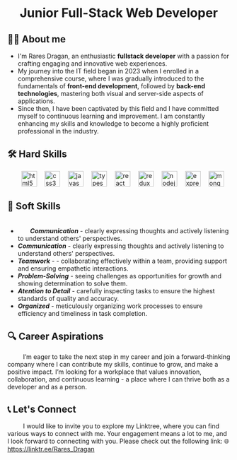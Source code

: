 <h1 align='center'>Junior Full-Stack Web Developer</h1>

<h2>👨‍💻 About me</h2>
<ul>
  <li>I'm Rares Dragan, an enthusiastic <b>fullstack developer</b> with a passion for crafting engaging and innovative web experiences.</li>
  <li>My journey into the IT field began in 2023 when I enrolled in a comprehensive course, where I was gradually introduced to the fundamentals of <b>front-end development</b>, followed by <b>back-end technologies</b>, mastering both visual and server-side aspects of applications.</li>
  <li>Since then, I have been captivated by this field and I have committed myself to continuous learning and improvement. I am constantly enhancing my skills and knowledge to become a highly proficient professional in the industry.</li>
</ul>

<h2>🛠️ Hard Skills</h2>
<div>
  &nbsp;&nbsp;&nbsp;&nbsp;&nbsp;&nbsp;&nbsp;
  <img src="https://cdn.jsdelivr.net/gh/devicons/devicon/icons/html5/html5-original.svg" height="35" alt="html5 logo"  />
  <img width="10" />
  <img src="https://cdn.jsdelivr.net/gh/devicons/devicon/icons/css3/css3-original.svg" height="35" alt="css3 logo"  />
  <img width="10" />
  <img src="https://cdn.jsdelivr.net/gh/devicons/devicon/icons/javascript/javascript-original.svg" height="35" alt="javascript logo"  />
  <img width="10" />
  <img src="https://cdn.jsdelivr.net/gh/devicons/devicon/icons/typescript/typescript-original.svg" height="35" alt="typescript logo"  />
  <img width="10" />
  <img src="https://cdn.simpleicons.org/react/61DAFB" height="35" alt="react logo"  />
  <img width="10" />
  <img src="https://cdn.jsdelivr.net/gh/devicons/devicon/icons/redux/redux-original.svg" height="35" alt="redux logo"  />
  <img width="10" />
  <img src="https://cdn.simpleicons.org/nodedotjs/339933" height="35" alt="nodejs logo"  />
  <img width="10" />
  <img src="https://cdn.jsdelivr.net/gh/devicons/devicon/icons/express/express-original-wordmark.svg" height="35" alt="express logo"  />
  <img width="10" />
  <img src="https://cdn.jsdelivr.net/gh/devicons/devicon/icons/mongodb/mongodb-original-wordmark.svg" height="35" alt="mongodb logo"  />
</div>

<h2>🌟 Soft Skills</h2>
<ul>
  &nbsp;&nbsp;&nbsp;&nbsp;&nbsp;&nbsp;&nbsp;<li>&nbsp;&nbsp;&nbsp;&nbsp;&nbsp;&nbsp;&nbsp;<b><i>Communication</i></b> - clearly expressing thoughts and actively listening to understand others' perspectives.</li>
  <li><b><i>Communication</i></b> - clearly expressing thoughts and actively listening to understand others' perspectives.</li>
  <li><b><i>Teamwork</i></b> - - collaborating effectively within a team, providing support and ensuring empathetic interactions.</li>
  <li><b><i>Problem-Solving</i></b> - seeing challenges as opportunities for growth and showing determination to solve them.</li>
  <li><b><i>Atention to Detail</i></b> - carefully inspecting tasks to ensure the highest standards of quality and accuracy.</li>
  <li><b><i>Organized</i></b> - meticulously organizing work processes to ensure efficiency and timeliness in task completion.</li>
</ul>

<h2>🔍 Career Aspirations</h2>
<p>‎‎&nbsp;&nbsp;&nbsp;&nbsp;&nbsp;&nbsp;&nbsp;&nbsp; ‎‎I’m eager to take the next step in my career and join a forward-thinking company where I can contribute my skills, continue to grow, and make a positive impact. I’m looking for a workplace that values innovation, collaboration, and continuous learning - a place where I can thrive both as a developer and as a person.</p>

<h2>📞 Let's Connect</h2>
<p>‎‎&nbsp;&nbsp;&nbsp;&nbsp;&nbsp;&nbsp;&nbsp;&nbsp; I would like to invite you to explore my Linktree, where you can find various ways to connect with me. Your engagement means a lot to me, and I look forward to connecting with you. Please check out the following link: 🌐 <a href="https://linktr.ee/Rares_Dragan">https://linktr.ee/Rares_Dragan</a></p>

